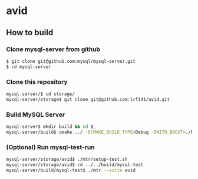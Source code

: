 # avid

## How to build

### Clone mysql-server from github
```bash
$ git clone git@github.com:mysql/mysql-server.git
$ cd mysql-server
```

### Clone this repository
```bash
mysql-server/$ cd storage/
mysql-server/storage$ git clone git@github.com:lrf141/avid.git
```

### Build MySQL Server
```bash
mysql-server$ mkdir build && cd $_
mysql-server/build$ cmake ../ -DCMAKE_BUILD_TYPE=Debug -DWITH_BOOST=./boost -DDOWNLOAD_BOOST=1
```

### (Optional) Run mysql-test-run
```bash
mysql-server/storage/avid$ ./mtr/setup-test.sh
mysql-server/storage/avid$ cd ../../build/mysql-test
mysql-server/build/mysql-test$ ./mtr --suite avid
```
